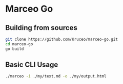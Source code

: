 # Marceo Go

## Building from sources

```bash
git clone https://github.com/Kruceo/marceo-go.git
cd marceo-go
go build
```

## Basic CLI Usage

```bash 
./marceo -i ./my/text.md -o ./my/output.html
```